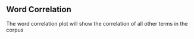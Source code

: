 ## Word Correlation

The word correlation plot will show the correlation of all other
terms in the corpus 
